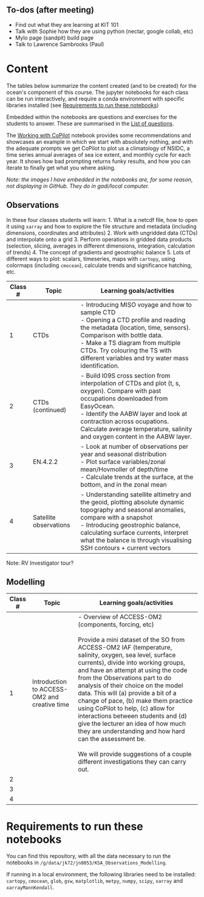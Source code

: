 ## To-dos (after meeting)
 - Find out what they are learning at KIT 101
 - Talk with Sophie how they are using python (nectar, google collab, etc)
 - Mylo page (sandpit) build page
 - Talk to Lawrence Sambrooks (Paul)

# Content

The tables below summarize the content created (and to be created) for the ocean's component of this course. The jupyter notebooks for each class can be run interactively, and require a conda environment with specific libraries installed (see [Requirements to run these notebooks](#requirements-to-run-these-notebooks))

Embedded within the notebooks are questions and exercises for the students to answer. These are summarised in the [List of questions](https://github.com/julia-neme/KSA_Observations_Modelling/blob/main/List_of_questions.md).

The [Working with CoPilot](https://github.com/julia-neme/KSA_Observations_Modelling/blob/main/Working_with_CoPilot.ipynb) notebook provides some recommendations and showcases an example in which we start with absolutely nothing, and with the adequate prompts we get CoPilot to plot us a climatology of NSIDC, a time series annual averages of sea ice extent, and monthly cycle for each year. It shows how bad prompting returns funky results, and how you can iterate to finally get what you where asking.

*Note: the images I have embedded in the notebooks are, for some reason, not displaying in GitHub. They do in gadi/local computer.*

## Observations

In these four classes students will learn:
	1. What is a netcdf file, how to open it using `xarray` and how to explore the file structure and metadata (including dimensions, coordinates and attributes)
	2. Work with ungridded data (CTDs) and interpolate onto a grid
	3. Perform operations in gridded data products (selection, slicing, averages in different dimensions, integration, calculation of trends)
	4. The concept of gradients and geostrophic balance
	5. Lots of different ways to plot: scalars, timeseries, maps with `cartopy`, using colormaps (including `cmocean`), calculate trends and significance hatching, etc.

| Class # | Topic                  | Learning goals/activities                                                                                                                                                                                                                                                                      |
| ------- | ---------------------- | ---------------------------------------------------------------------------------------------------------------------------------------------------------------------------------------------------------------------------------------------------------------------------------------------- |
| 1       | CTDs                   | - Introducing MISO voyage and how to sample CTD<br>- Opening a CTD profile and reading the metadata (location, time, sensors). Comparison with bottle data.<br>- Make a TS diagram from multiple CTDs. Try colouring the TS with different variables and try water mass identification.        |
| 2       | CTDs (continued)       | - Build I09S cross section from interpolation of CTDs and plot (t, s, oxygen). Compare with past occupations downloaded from EasyOcean. <br>- Identify the AABW layer and look at contraction across ocupations. Calculate average temperature, salinity and oxygen content in the AABW layer. |
| 3       | EN.4.2.2<br><br>       | - Look at number of observations per year and seasonal distribution<br /> - Plot surface variables/zonal mean/Hovmoller of depth/time<br /> - Calculate trends at the surface, at the bottom, and in the zonal mean                                                                            |
| 4       | Satellite observations | - Understanding satellite altimetry and the geoid, plotting absolute dynamic topography and seasonal anomalies, compare with a snapshot <br> - Introducing geostrophic balance, calculating surface currents, interpret what the balance is through visualising SSH contours + current vectors |

Note: RV Investigator tour? 

## Modelling

| Class # | Topic                                        | Learning goals/activities                                                                                                                                                                                                                                                                                                                                                                                                                                                                                                                                                                                                                                                    |
| ------- | -------------------------------------------- | ---------------------------------------------------------------------------------------------------------------------------------------------------------------------------------------------------------------------------------------------------------------------------------------------------------------------------------------------------------------------------------------------------------------------------------------------------------------------------------------------------------------------------------------------------------------------------------------------------------------------------------------------------------------------------- |
| 1       | Introduction to ACCESS-OM2 and creative time | - Overview of ACCESS-OM2 (components, forcing, etc)<br><br>Provide a mini dataset of the SO from ACCESS-OM2 IAF (temperature, salinity, oxygen, sea level, surface currents), divide into working groups, and have an attempt at using the code from the Observations part to do analysis of their choice on the model data. This will (a) provide a bit of a change of pace, (b) make them practice using CoPilot to help, (c) allow for interactions between students and (d) give the lecturer an idea of how much they are understanding and how hard can the assessment be.<br><br>We will provide suggestions of a couple different investigations they can carry out. |
| 2       |                                              |                                                                                                                                                                                                                                                                                                                                                                                                                                                                                                                                                                                                                                                                              |
| 3       |                                              |                                                                                                                                                                                                                                                                                                                                                                                                                                                                                                                                                                                                                                                                              |
| 4       |                                              |                                                                                                                                                                                                                                                                                                                                                                                                                                                                                                                                                                                                                                                                              |

# Requirements to run these notebooks

You can find this repository, with all the data necessary to run the notebooks in `/g/data/jk72/jn8053/KSA_Observations_Modelling`.

If running in a local environment, the following libraries need to be installed: `cartopy`, `cmocean`, `glob`, `gsw`, `matplotlib`, `metpy`, `numpy`, `scipy`, `xarray` and `xarrayMannKendall`. 
